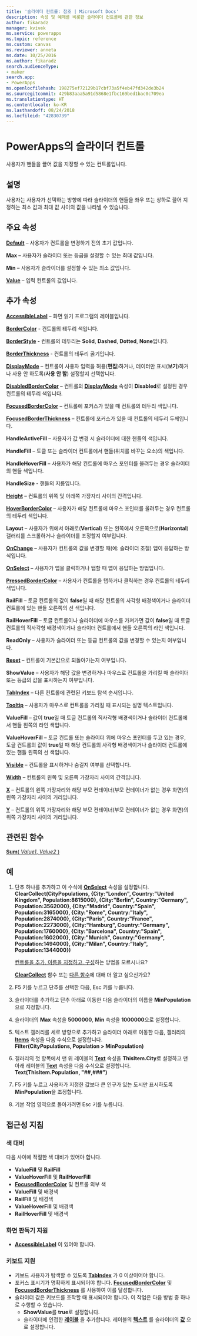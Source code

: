 ```yaml
---
title: '슬라이더 컨트롤: 참조 | Microsoft Docs'
description: 속성 및 예제를 비롯한 슬라이더 컨트롤에 관한 정보
author: fikaradz
manager: kvivek
ms.service: powerapps
ms.topic: reference
ms.custom: canvas
ms.reviewer: anneta
ms.date: 10/25/2016
ms.author: fikaradz
search.audienceType:
- maker
search.app:
- PowerApps
ms.openlocfilehash: 198275ef72129b17cbf73a5f4eb47fd342de3b24
ms.sourcegitcommit: 429b83aaa5a91d5868e1fbc169bed1bac0c709ea
ms.translationtype: HT
ms.contentlocale: ko-KR
ms.lasthandoff: 08/24/2018
ms.locfileid: "42830739"
---
```

# <a name="slider-control-in-powerapps"></a>PowerApps의 슬라이더 컨트롤
사용자가 핸들을 끌어 값을 지정할 수 있는 컨트롤입니다.

## <a name="description"></a>설명
사용자는 사용자가 선택하는 방향에 따라 슬라이더의 핸들을 좌우 또는 상하로 끌어 지정하는 최소 값과 최대 값 사이의 값을 나타낼 수 있습니다.

## <a name="key-properties"></a>주요 속성
**[Default](properties-core.md)** – 사용자가 컨트롤을 변경하기 전의 초기 값입니다.

**Max** – 사용자가 슬라이더 또는 등급을 설정할 수 있는 최대 값입니다.

**Min** – 사용자가 슬라이더를 설정할 수 있는 최소 값입니다.

**[Value](properties-core.md)** – 입력 컨트롤의 값입니다.

## <a name="additional-properties"></a>추가 속성
**[AccessibleLabel](properties-accessibility.md)** – 화면 읽기 프로그램의 레이블입니다.

**[BorderColor](properties-color-border.md)** - 컨트롤의 테두리 색입니다.

**[BorderStyle](properties-color-border.md)** - 컨트롤의 테두리는 **Solid**, **Dashed**, **Dotted**, **None**입니다.

**[BorderThickness](properties-color-border.md)** - 컨트롤의 테두리 굵기입니다.

**[DisplayMode](properties-core.md)** – 컨트롤이 사용자 입력을 허용(**편집**)하거나, 데이터만 표시(**보기**)하거나 사용 안 하도록(**사용 안 함**) 설정할지 선택합니다.

**[DisabledBorderColor](properties-color-border.md)** – 컨트롤의 **[DisplayMode](properties-core.md)** 속성이 **Disabled**로 설정된 경우 컨트롤의 테두리 색입니다.

**[FocusedBorderColor](properties-color-border.md)** – 컨트롤에 포커스가 있을 때 컨트롤의 테두리 색입니다.

**[FocusedBorderThickness](properties-color-border.md)** – 컨트롤에 포커스가 있을 때 컨트롤의 테두리 두께입니다.

**HandleActiveFill** – 사용자가 값 변경 시 슬라이더에 대한 핸들의 색입니다.

**HandleFill** – 토클 또는 슬라이더 컨트롤에서 핸들(위치를 바꾸는 요소)의 색입니다.

**HandleHoverFill** – 사용자가 해당 컨트롤에 마우스 포인터를 올려두는 경우 슬라이더의 핸들 색입니다.

**HandleSize** - 핸들의 지름입니다.

**[Height](properties-size-location.md)** – 컨트롤의 위쪽 및 아래쪽 가장자리 사이의 간격입니다.

**[HoverBorderColor](properties-color-border.md)** – 사용자가 해당 컨트롤에 마우스 포인터를 올려두는 경우 컨트롤의 테두리 색입니다.

**Layout** – 사용자가 위에서 아래로(**Vertical**) 또는 왼쪽에서 오른쪽으로(**Horizontal**) 갤러리를 스크롤하거나 슬라이더를 조정할지 여부입니다.

**[OnChange](properties-core.md)** – 사용자가 컨트롤의 값을 변경할 때(예: 슬라이더 조절) 앱이 응답하는 방식입니다.

**[OnSelect](properties-core.md)** – 사용자가 앱을 클릭하거나 탭할 때 앱이 응답하는 방법입니다.

**[PressedBorderColor](properties-color-border.md)** – 사용자가 컨트롤을 탭하거나 클릭하는 경우 컨트롤의 테두리 색입니다.

**RailFill** – 토글 컨트롤의 값이 **false**일 때 해당 컨트롤의 사각형 배경색이거나 슬라이더 컨트롤에 있는 핸들 오른쪽의 선 색입니다.

**RailHoverFill** – 토글 컨트롤이나 슬라이더에 마우스를 가져가면 값이 **false**일 때 토글 컨트롤의 직사각형 배경색이거나 슬라이더 컨트롤에서 핸들 오른쪽의 라인 색입니다.

**ReadOnly** – 사용자가 슬라이더 또는 등급 컨트롤의 값을 변경할 수 있는지 여부입니다.

**[Reset](properties-core.md)** – 컨트롤이 기본값으로 되돌아가는지 여부입니다.

**ShowValue** – 사용자가 해당 값을 변경하거나 마우스로 컨트롤을 가리킬 때 슬라이더 또는 등급의 값을 표시하는지 여부입니다.

**[TabIndex](properties-accessibility.md)** – 다른 컨트롤에 관련된 키보드 탐색 순서입니다.

**[Tooltip](properties-core.md)** – 사용자가 마우스로 컨트롤을 가리킬 때 표시되는 설명 텍스트입니다.

**ValueFill** – 값이 **true**일 때 토글 컨트롤의 직사각형 배경색이거나 슬라이더 컨트롤에서 핸들 왼쪽의 라인 색입니다.

**ValueHoverFill** – 토글 컨트롤 또는 슬라이더 위에 마우스 포인터를 두고 있는 경우, 토글 컨트롤의 값이 **true**일 때 해당 컨트롤의 사각형 배경색이거나 슬라이더 컨트롤에 있는 핸들 왼쪽의 선 색입니다.

**[Visible](properties-core.md)** – 컨트롤을 표시하거나 숨길지 여부를 선택합니다.

**[Width](properties-size-location.md)** – 컨트롤의 왼쪽 및 오른쪽 가장자리 사이의 간격입니다.

**[X](properties-size-location.md)** – 컨트롤의 왼쪽 가장자리와 해당 부모 컨테이너(부모 컨테이너가 없는 경우 화면)의 왼쪽 가장자리 사이의 거리입니다.

**[Y](properties-size-location.md)** – 컨트롤의 위쪽 가장자리와 해당 부모 컨테이너(부모 컨테이너가 없는 경우 화면)의 위쪽 가장자리 사이의 거리입니다.

## <a name="related-functions"></a>관련된 함수
[**Sum**( *Value1*, *Value2* )](../functions/function-aggregates.md)

## <a name="example"></a>예
1. 단추 하나를 추가하고 이 수식에 **[OnSelect](properties-core.md)** 속성을 설정합니다.
   <br>**ClearCollect(CityPopulations, {City:"London", Country:"United Kingdom", Population:8615000}, {City:"Berlin", Country:"Germany", Population:3562000}, {City:"Madrid", Country:"Spain", Population:3165000}, {City:"Rome", Country:"Italy", Population:2874000}, {City:"Paris", Country:"France", Population:2273000}, {City:"Hamburg", Country:"Germany", Population:1760000}, {City:"Barcelona", Country:"Spain", Population:1602000}, {City:"Munich", Country:"Germany", Population:1494000}, {City:"Milan", Country:"Italy", Population:1344000})**
   
    [컨트롤을 추가, 이름을 지정하고, 구성](../add-configure-controls.md)하는 방법을 모르시나요?
   
    **[ClearCollect](../functions/function-clear-collect-clearcollect.md)** 함수 또는 [다른 함수](../formula-reference.md)에 대해 더 알고 싶으신가요?
2. F5 키를 누르고 단추를 선택한 다음, Esc 키를 누릅니다.
3. 슬라이더를 추가하고 단추 아래로 이동한 다음 슬라이더의 이름을 **MinPopulation**으로 지정합니다.
4. 슬라이더의 **Max** 속성을 **5000000**, **Min** 속성을 **1000000**으로 설정합니다.
5. 텍스트 갤러리를 세로 방향으로 추가하고 슬라이더 아래로 이동한 다음, 갤러리의 **[Items](properties-core.md)** 속성을 다음 수식으로 설정합니다.<br>
   **Filter(CityPopulations, Population > MinPopulation)**
6. 갤러리의 첫 항목에서 맨 위 레이블의 **[Text](properties-core.md)** 속성을 **ThisItem.City**로 설정하고 맨 아래 레이블의 **[Text](properties-core.md)** 속성을 다음 수식으로 설정합니다.<br> **Text(ThisItem.Population, "##,###")**
7. F5 키를 누르고 사용자가 지정한 값보다 큰 인구가 있는 도시만 표시하도록 **MinPopulation**을 조정합니다.
8. 기본 작업 영역으로 돌아가려면 Esc 키를 누릅니다.


## <a name="accessibility-guidelines"></a>접근성 지침
### <a name="color-contrast"></a>색 대비
다음 사이에 적절한 색 대비가 있어야 합니다.
* **ValueFill** 및 **RailFill**
* **ValueHoverFill** 및 **RailHoverFill**
* **[FocusedBorderColor](properties-color-border.md)** 및 컨트롤 외부 색
* **ValueFill** 및 배경색
* **RailFill** 및 배경색
* **ValueHoverFill** 및 배경색
* **RailHoverFill** 및 배경색

### <a name="screen-reader-support"></a>화면 판독기 지원
* **[AccessibleLabel](properties-accessibility.md)** 이 있어야 합니다.

### <a name="keyboard-support"></a>키보드 지원
* 키보드 사용자가 탐색할 수 있도록 **[TabIndex](properties-accessibility.md)** 가 0 이상이어야 합니다.
* 포커스 표시기가 명확하게 표시되어야 합니다. **[FocusedBorderColor](properties-color-border.md)** 및 **[FocusedBorderThickness](properties-color-border.md)** 를 사용하여 이를 달성합니다.
* 슬라이더 값은 키보드를 조작할 때 표시되어야 합니다. 이 작업은 다음 방법 중 하나로 수행할 수 있습니다.
    * **ShowValue**를 **true**로 설정합니다.
    * 슬라이더에 인접한 **[레이블](control-text-box.md)** 을 추가합니다. 레이블의 **[텍스트](properties-core.md)** 를 슬라이더의 **[값](properties-core.md)** 으로 설정합니다.
